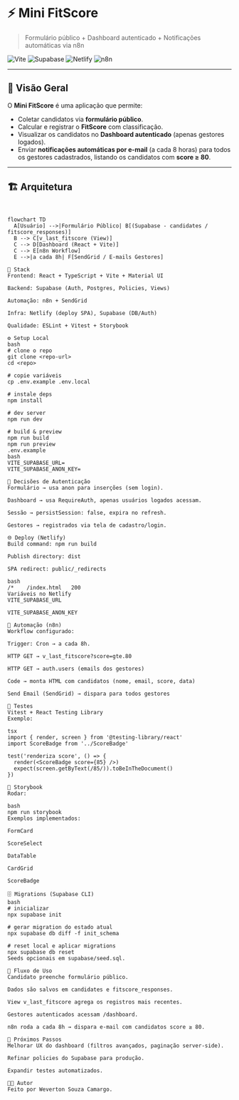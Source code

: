 # ⚡ Mini FitScore  
> Formulário público + Dashboard autenticado + Notificações automáticas via n8n

![Vite](https://img.shields.io/badge/Vite-React-blueviolet?logo=vite&logoColor=white)
![Supabase](https://img.shields.io/badge/Supabase-Auth%20%26%20DB-green?logo=supabase)
![Netlify](https://img.shields.io/badge/Netlify-Deploy-blue?logo=netlify)
![n8n](https://img.shields.io/badge/n8n-Automations-orange?logo=n8n)

---

## 📖 Visão Geral

O **Mini FitScore** é uma aplicação que permite:  
- Coletar candidatos via **formulário público**.  
- Calcular e registrar o **FitScore** com classificação.  
- Visualizar os candidatos no **Dashboard autenticado** (apenas gestores logados).  
- Enviar **notificações automáticas por e-mail** (a cada 8 horas) para todos os gestores cadastrados, listando os candidatos com **score ≥ 80**.  

---

## 🏗️ Arquitetura

```mermaid


flowchart TD
  A[Usuário] -->|Formulário Público| B[(Supabase - candidates / fitscore_responses)]
  B --> C[v_last_fitscore (View)]
  C --> D[Dashboard (React + Vite)]
  C --> E[n8n Workflow]
  E -->|a cada 8h| F[SendGrid / E-mails Gestores]

🚀 Stack
Frontend: React + TypeScript + Vite + Material UI

Backend: Supabase (Auth, Postgres, Policies, Views)

Automação: n8n + SendGrid

Infra: Netlify (deploy SPA), Supabase (DB/Auth)

Qualidade: ESLint + Vitest + Storybook

⚙️ Setup Local
bash
# clone o repo
git clone <repo-url>
cd <repo>

# copie variáveis
cp .env.example .env.local

# instale deps
npm install

# dev server
npm run dev

# build & preview
npm run build
npm run preview
.env.example
bash
VITE_SUPABASE_URL=
VITE_SUPABASE_ANON_KEY=

🔐 Decisões de Autenticação
Formulário → usa anon para inserções (sem login).

Dashboard → usa RequireAuth, apenas usuários logados acessam.

Sessão → persistSession: false, expira no refresh.

Gestores → registrados via tela de cadastro/login.

🌐 Deploy (Netlify)
Build command: npm run build

Publish directory: dist

SPA redirect: public/_redirects

bash
/*    /index.html   200
Variáveis no Netlify
VITE_SUPABASE_URL

VITE_SUPABASE_ANON_KEY

🤖 Automação (n8n)
Workflow configurado:

Trigger: Cron → a cada 8h.

HTTP GET → v_last_fitscore?score=gte.80

HTTP GET → auth.users (emails dos gestores)

Code → monta HTML com candidatos (nome, email, score, data)

Send Email (SendGrid) → dispara para todos gestores

🧪 Testes
Vitest + React Testing Library
Exemplo:

tsx
import { render, screen } from '@testing-library/react'
import ScoreBadge from '../ScoreBadge'

test('renderiza score', () => {
  render(<ScoreBadge score={85} />)
  expect(screen.getByText(/85/)).toBeInTheDocument()
})

🎨 Storybook
Rodar:

bash
npm run storybook
Exemplos implementados:

FormCard

ScoreSelect

DataTable

CardGrid

ScoreBadge

🗄️ Migrations (Supabase CLI)
bash
# inicializar
npx supabase init

# gerar migration do estado atual
npx supabase db diff -f init_schema

# reset local e aplicar migrations
npx supabase db reset
Seeds opcionais em supabase/seed.sql.

📌 Fluxo de Uso
Candidato preenche formulário público.

Dados são salvos em candidates e fitscore_responses.

View v_last_fitscore agrega os registros mais recentes.

Gestores autenticados acessam /dashboard.

n8n roda a cada 8h → dispara e-mail com candidatos score ≥ 80.

📖 Próximos Passos
Melhorar UX do dashboard (filtros avançados, paginação server-side).

Refinar policies do Supabase para produção.

Expandir testes automatizados.

👨‍💻 Autor
Feito por Weverton Souza Camargo.
